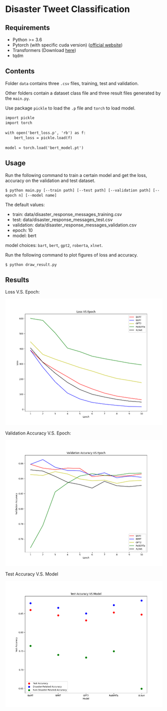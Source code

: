 # Disaster Tweet Classification

## Requirements

- Python >= 3.6
- Pytorch (with specific cuda version) ([official website](https://pytorch.org/get-started/locally/))
- Transformers (Download [here](https://github.com/huggingface/transformers))
- tqdm

## Contents

Folder `data` contains three `.csv` files, training, test and validation.

Other folders contain a dataset class file and three result files generated by the `main.py`.

Use package `pickle` to load the `.p` file and `torch` to load model.

```
import pickle
import torch

with open('bert_loss.p', 'rb') as f:
    bert_loss = pickle.load(f)

model = torch.load('bert_model.pt')
```

## Usage

Run the following command to train a certain model and get the loss, accuracy on the validation and test dataset.

```
$ python main.py [--train path] [--test path] [--validation path] [--epoch n] [--model name]
```

The default values:

- train: data/disaster_response_messages_training.csv
- test: data/disaster_response_messages_test.csv
- validation: data/disaster_response_messages_validation.csv
- epoch: 10
- model: bert

model choices: `bart`, `bert`, `gpt2`, `roberta`, `xlnet`.

Run the following command to plot figures of loss and accuracy.

```
$ python draw_result.py
```

## Results

Loss V.S. Epoch:

![loss vs epoch](results/loss_epoch.png)

Validation Accuracy V.S. Epoch:

![val_accuracy vs epoch](results/val_accuracy_epoch.png)

Test Accuracy V.S. Model

![test_accuracy vs model](results/test_accuracy.png)